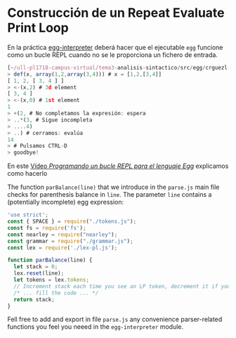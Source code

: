 # Construcción de un Repeat Evaluate Print Loop

En la práctica [egg-interpreter](/practicas/egg-interpreter/) deberá hacer  que el ejecutable `egg` funcione como un bucle REPL cuando no se le proporciona un fichero de entrada. 


```js
[~/ull-pl1718-campus-virtual/tema3-analisis-sintactico/src/egg/crguezl-egg(private)]$ bin/egg.js
> def(x, array(1,2,array(3,4))) # x = [1,2,[3,4]]
[ 1, 2, [ 3, 4 ] ]
> <-(x,2) # 3d element
[ 3, 4 ]
> <-(x,0) # 1st element
1
> +(2, # No completamos la expresión: espera
> ..*(3, # Sigue incompleta
> ....4)
> ..) # cerramos: evalúa
14
> # Pulsamos CTRL-D
> goodbye!
```

En este [Vídeo *Programando un bucle REPL para el lenguaje Egg*](https://youtu.be/5gIlt6r29lw) explicamos como hacerlo

<youtube id="5gIlt6r29lw"></youtube>

The function `parBalance(line)` that we introduce in the `parse.js` main file checks for parenthesis balance in `line`. The parameter `line` contains a (potentially incomplete)
egg expression:


```js
'use strict';
const { SPACE } = require("./tokens.js");
const fs = require('fs');
const nearley = require("nearley");
const grammar = require("./grammar.js");
const lex = require('./lex-pl.js');

function parBalance(line) {
  let stack = 0;
  lex.reset(line);
  let tokens = lex.tokens;
  // Increment stack each time you see an LP token, decrement it if you see a RP 
  /* ... fill the code ... */
  return stack;
}
```

Fell free to add and export in file `parse.js`  any convenience parser-related functions you feel you neeed in the `egg-interpreter` module.
